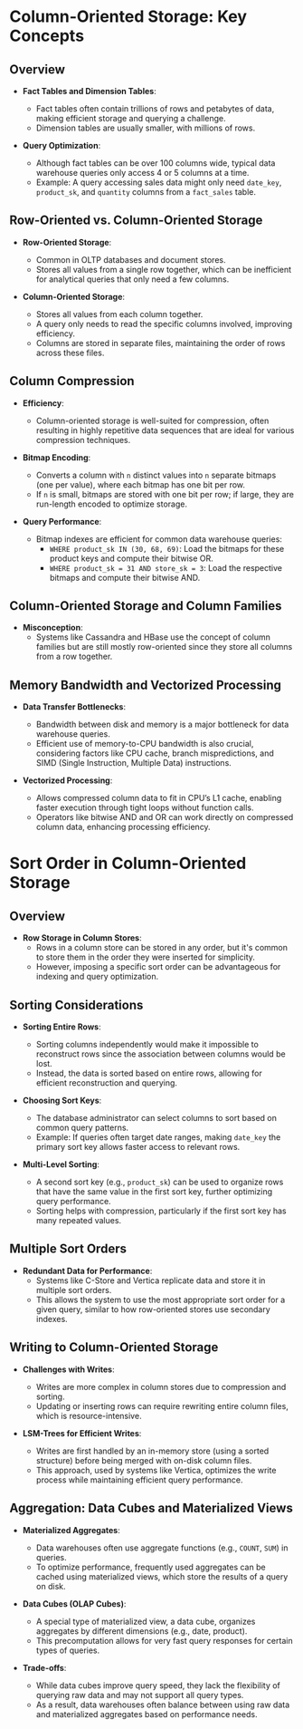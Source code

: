 # Column-Oriented Storage: Key Concepts

## Overview

- **Fact Tables and Dimension Tables**:

  - Fact tables often contain trillions of rows and petabytes of data, making efficient storage and querying a challenge.
  - Dimension tables are usually smaller, with millions of rows.

- **Query Optimization**:
  - Although fact tables can be over 100 columns wide, typical data warehouse queries only access 4 or 5 columns at a time.
  - Example: A query accessing sales data might only need `date_key`, `product_sk`, and `quantity` columns from a `fact_sales` table.

## Row-Oriented vs. Column-Oriented Storage

- **Row-Oriented Storage**:

  - Common in OLTP databases and document stores.
  - Stores all values from a single row together, which can be inefficient for analytical queries that only need a few columns.

- **Column-Oriented Storage**:
  - Stores all values from each column together.
  - A query only needs to read the specific columns involved, improving efficiency.
  - Columns are stored in separate files, maintaining the order of rows across these files.

## Column Compression

- **Efficiency**:

  - Column-oriented storage is well-suited for compression, often resulting in highly repetitive data sequences that are ideal for various compression techniques.

- **Bitmap Encoding**:

  - Converts a column with `n` distinct values into `n` separate bitmaps (one per value), where each bitmap has one bit per row.
  - If `n` is small, bitmaps are stored with one bit per row; if large, they are run-length encoded to optimize storage.

- **Query Performance**:
  - Bitmap indexes are efficient for common data warehouse queries:
    - `WHERE product_sk IN (30, 68, 69)`: Load the bitmaps for these product keys and compute their bitwise OR.
    - `WHERE product_sk = 31 AND store_sk = 3`: Load the respective bitmaps and compute their bitwise AND.

## Column-Oriented Storage and Column Families

- **Misconception**:
  - Systems like Cassandra and HBase use the concept of column families but are still mostly row-oriented since they store all columns from a row together.

## Memory Bandwidth and Vectorized Processing

- **Data Transfer Bottlenecks**:

  - Bandwidth between disk and memory is a major bottleneck for data warehouse queries.
  - Efficient use of memory-to-CPU bandwidth is also crucial, considering factors like CPU cache, branch mispredictions, and SIMD (Single Instruction, Multiple Data) instructions.

- **Vectorized Processing**:
  - Allows compressed column data to fit in CPU’s L1 cache, enabling faster execution through tight loops without function calls.
  - Operators like bitwise AND and OR can work directly on compressed column data, enhancing processing efficiency.

# Sort Order in Column-Oriented Storage

## Overview

- **Row Storage in Column Stores**:
  - Rows in a column store can be stored in any order, but it's common to store them in the order they were inserted for simplicity.
  - However, imposing a specific sort order can be advantageous for indexing and query optimization.

## Sorting Considerations

- **Sorting Entire Rows**:

  - Sorting columns independently would make it impossible to reconstruct rows since the association between columns would be lost.
  - Instead, the data is sorted based on entire rows, allowing for efficient reconstruction and querying.

- **Choosing Sort Keys**:

  - The database administrator can select columns to sort based on common query patterns.
  - Example: If queries often target date ranges, making `date_key` the primary sort key allows faster access to relevant rows.

- **Multi-Level Sorting**:
  - A second sort key (e.g., `product_sk`) can be used to organize rows that have the same value in the first sort key, further optimizing query performance.
  - Sorting helps with compression, particularly if the first sort key has many repeated values.

## Multiple Sort Orders

- **Redundant Data for Performance**:
  - Systems like C-Store and Vertica replicate data and store it in multiple sort orders.
  - This allows the system to use the most appropriate sort order for a given query, similar to how row-oriented stores use secondary indexes.

## Writing to Column-Oriented Storage

- **Challenges with Writes**:

  - Writes are more complex in column stores due to compression and sorting.
  - Updating or inserting rows can require rewriting entire column files, which is resource-intensive.

- **LSM-Trees for Efficient Writes**:
  - Writes are first handled by an in-memory store (using a sorted structure) before being merged with on-disk column files.
  - This approach, used by systems like Vertica, optimizes the write process while maintaining efficient query performance.

## Aggregation: Data Cubes and Materialized Views

- **Materialized Aggregates**:

  - Data warehouses often use aggregate functions (e.g., `COUNT`, `SUM`) in queries.
  - To optimize performance, frequently used aggregates can be cached using materialized views, which store the results of a query on disk.

- **Data Cubes (OLAP Cubes)**:

  - A special type of materialized view, a data cube, organizes aggregates by different dimensions (e.g., date, product).
  - This precomputation allows for very fast query responses for certain types of queries.

- **Trade-offs**:
  - While data cubes improve query speed, they lack the flexibility of querying raw data and may not support all query types.
  - As a result, data warehouses often balance between using raw data and materialized aggregates based on performance needs.
